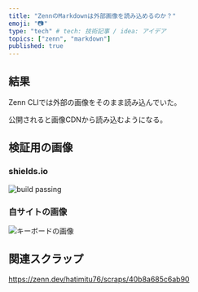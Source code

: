 ```yaml
---
title: "ZennのMarkdownは外部画像を読み込めるのか？"
emoji: "📷"
type: "tech" # tech: 技術記事 / idea: アイデア
topics: ["zenn", "markdown"]
published: true
---
```


## 結果

Zenn CLIでは外部の画像をそのまま読み込んでいた。

公開されると画像CDNから読み込むようになる。

## 検証用の画像

### shields.io

![build passing](https://img.shields.io/badge/build-passing-brightgreen)

### 自サイトの画像

![キーボードの画像](https://hatmt.com/images/Leggero_Keybord.jpg)


## 関連スクラップ

https://zenn.dev/hatimitu76/scraps/40b8a685c6ab90
